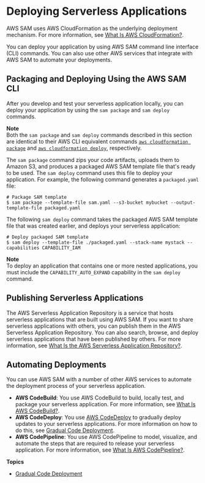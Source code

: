 # Deploying Serverless Applications<a name="serverless-deploying"></a>

AWS SAM uses AWS CloudFormation as the underlying deployment mechanism\. For more information, see [What Is AWS CloudFormation?](https://docs.aws.amazon.com/AWSCloudFormation/latest/UserGuide/)\.

You can deploy your application by using AWS SAM command line interface \(CLI\) commands\. You can also use other AWS services that integrate with AWS SAM to automate your deployments\.

## Packaging and Deploying Using the AWS SAM CLI<a name="serverless-sam-cli-using-package-and-deploy"></a>

After you develop and test your serverless application locally, you can deploy your application by using the `sam package` and `sam deploy` commands\.

**Note**  
Both the `sam package` and `sam deploy` commands described in this section are identical to their AWS CLI equivalent commands [ `aws cloudformation package`](http://docs.aws.amazon.com/cli/latest/reference/cloudformation/package.html) and [ `aws cloudformation deploy`](http://docs.aws.amazon.com/cli/latest/reference/cloudformation/deploy/index.html), respectively\.

The `sam package` command zips your code artifacts, uploads them to Amazon S3, and produces a packaged AWS SAM template file that's ready to be used\. The `sam deploy` command uses this file to deploy your application\. For example, the following command generates a `packaged.yaml` file:

```
# Package SAM template
$ sam package --template-file sam.yaml --s3-bucket mybucket --output-template-file packaged.yaml
```

The following `sam deploy` command takes the packaged AWS SAM template file that was created earlier, and deploys your serverless application:

```
# Deploy packaged SAM template
$ sam deploy --template-file ./packaged.yaml --stack-name mystack --capabilities CAPABILITY_IAM
```

**Note**  
To deploy an application that contains one or more nested applications, you must include the `CAPABILITY_AUTO_EXPAND` capability in the `sam deploy` command\.

## Publishing Serverless Applications<a name="serverless-deploying-publishing"></a>

The AWS Serverless Application Repository is a service that hosts serverless applications that are built using AWS SAM\. If you want to share serverless applications with others, you can publish them in the AWS Serverless Application Repository\. You can also search, browse, and deploy serverless applications that have been published by others\. For more information, see [ What Is the AWS Serverless Application Repository?](https://docs.aws.amazon.com/serverlessrepo/latest/devguide/what-is-serverlessrepo.html)\.

## Automating Deployments<a name="serverless-deploying-automated"></a>

You can use AWS SAM with a number of other AWS services to automate the deployment process of your serverless application\.
+ **AWS CodeBuild**: You use AWS CodeBuild to build, locally test, and package your serverless application\. For more information, see [What Is AWS CodeBuild?](https://docs.aws.amazon.com/codebuild/latest/userguide/)\.
+ **AWS CodeDeploy**: You use [AWS CodeDeploy](https://docs.aws.amazon.com/codedeploy/latest/userguide/welcome.html) to gradually deploy updates to your serverless applications\. For more information on how to do this, see [Gradual Code Deployment](automating-updates-to-serverless-apps.md)\.
+ **AWS CodePipeline**: You use AWS CodePipeline to model, visualize, and automate the steps that are required to release your serverless application\. For more information, see [What Is AWS CodePipeline?](https://docs.aws.amazon.com/codepipeline/latest/APIReference/)\.

**Topics**
+ [Gradual Code Deployment](automating-updates-to-serverless-apps.md)